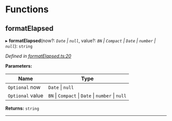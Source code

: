 

# Functions

<a id="formatelapsed"></a>

##  formatElapsed

▸ **formatElapsed**(now?: *`Date` \| `null`*, value?: *`BN` \| `Compact` \| `Date` \| `number` \| `null`*): `string`

*Defined in [formatElapsed.ts:20](https://github.com/polkadot-js/ui/blob/2d96db6/packages/ui-util/src/formatElapsed.ts#L20)*

**Parameters:**

| Name | Type |
| ------ | ------ |
| `Optional` now | `Date` \| `null` |
| `Optional` value | `BN` \| `Compact` \| `Date` \| `number` \| `null` |

**Returns:** `string`

___

